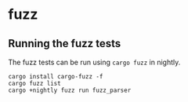 # fuzz

## Running the fuzz tests

The fuzz tests can be run using `cargo fuzz` in nightly.

```
cargo install cargo-fuzz -f
cargo fuzz list
cargo +nightly fuzz run fuzz_parser
```
